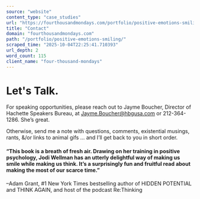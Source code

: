 ```yaml
---
source: "website"
content_type: "case_studies"
url: "https://fourthousandmondays.com/portfolio/positive-emotions-smiling/"
title: "Contact"
domain: "fourthousandmondays.com"
path: "/portfolio/positive-emotions-smiling/"
scraped_time: "2025-10-04T22:25:41.710393"
url_depth: 2
word_count: 115
client_name: "four-thousand-mondays"
---
```


# Let's Talk.

For speaking opportunities, please reach out to Jayme Boucher, Director of Hachette Speakers Bureau, at Jayme.Boucher@hbgusa.com or 212-364-1286. She’s great.

Otherwise, send me a note with questions, comments, existential musings, rants, &/or links to animal gifs … and I’ll get back to you in short order.

#### “This book is a breath of fresh air. Drawing on her training in positive psychology, Jodi Wellman has an utterly delightful way of making us smile while making us think. It’s a surprisingly fun and fruitful read about making the most of our scarce time.”

–Adam Grant, #1 New York Times bestselling author of HIDDEN POTENTIAL and THINK AGAIN, and host of the podcast Re:Thinking